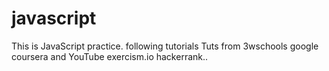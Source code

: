 # javascript

This is JavaScript practice. following tutorials
Tuts from 3wschools google coursera and YouTube 
exercism.io
hackerrank..

